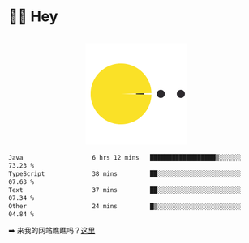 
# 👋🏻 Hey
<div align="center">
	<br>
	<img src="https://raw.githubusercontent.com/Aniket965/Aniket965/master/pacman.svg?sanitize=true" width="200" height="200">
	<br>
</div>

<!--START_SECTION:waka-->

```text
Java                   6 hrs 12 mins   ██████████████████▒░░░░░░   73.23 %
TypeScript             38 mins         ██░░░░░░░░░░░░░░░░░░░░░░░   07.63 %
Text                   37 mins         ██░░░░░░░░░░░░░░░░░░░░░░░   07.34 %
Other                  24 mins         █▒░░░░░░░░░░░░░░░░░░░░░░░   04.84 %
```

<!--END_SECTION:waka-->

 ➡️  来我的网站瞧瞧吗？[这里](https://www.shaolongfei.com)
